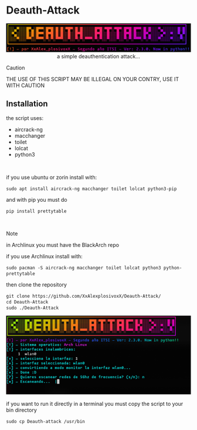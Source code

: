 # Deauth-Attack

<p align=center>
  <img src=banner.png>
  <br>
  a simple deauthentication attack...
</p>

>[!CAUTION]
>THE USE OF THIS SCRIPT MAY BE ILLEGAL ON YOUR CONTRY, USE IT WITH CAUTION

## Installation

the script uses:
-  aircrack-ng
-  macchanger
-  toilet
-  lolcat
-  python3

<br>

if you use ubuntu or zorin install with:
```
sudo apt install aircrack-ng macchanger toilet lolcat python3-pip
```

and with pip you must do
```
pip install prettytable
```
<br>

> [!NOTE]
> in Archlinux you must have the BlackArch repo

if you use Archlinux install with:
```
sudo pacman -S aircrack-ng macchanger toilet lolcat python3 python-prettytable
```
then clone the repository
```
git clone https://github.com/XxAlexplosivoxX/Deauth-Attack/
cd Deauth-Attack
sudo ./Deauth-Attack
```
<p align=center>
  <img src=screenshot.png>
</p>

if you want to run it directly in a terminal you must copy the script to your bin directory
```
sudo cp Deauth-attack /usr/bin
```
